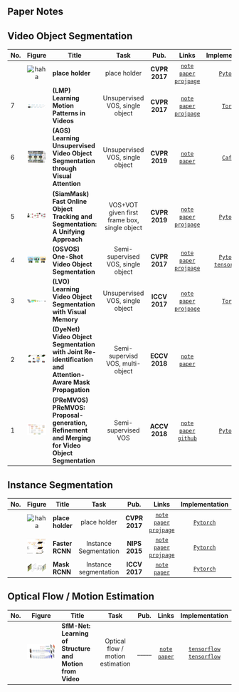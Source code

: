 ## **Paper Notes**

## Video Object Segmentation

 

| No.  |              Figure              | Title                                                        |                     Task                     |     Pub.      |                            Links                             |                        Implementation                        |
| :--- | :------------------------------: | ------------------------------------------------------------ | :------------------------------------------: | :-----------: | :----------------------------------------------------------: | :----------------------------------------------------------: |
|      |     ![haha](./data/haha.png)     | __place holder__                                             |                 place holder                 | __CVPR 2017__ |            [`note`]() [`paper`]() [`projpage`]()             |                        [`Pytorch`]()                         |
| 7    |      ![lmp](./data/lmp.png)      | __(LMP) Learning Motion Patterns in Videos__                 |       Unsupervised VOS, single object        | __CVPR 2017__ | [`note`](https://github.com/jjjjchen/Notes/tree/master/Paper%20Notes/VOS/LMP) [`paper`](https://arxiv.org/pdf/1612.07217.pdf) [`projpage`](http://thoth.inrialpes.fr/research/mpnet/) |     [`Torch`](http://thoth.inrialpes.fr/research/mpnet/)     |
| 6    |      ![AGS](./data/AGS.png)      | __(AGS) Learning Unsupervised Video Object Segmentation through Visual Attention__ |       Unsupervised VOS, single object        | __CVPR 2019__ | [`note`](./AGS/AGS.md) [`paper`](https://www.researchgate.net/publication/332751903_Learning_Unsupervised_Video_Object_Segmentation_through_Visual_Attention) |        [`Caffe`](https://github.com/wenguanwang/AGS)         |
| 5    | ![siammask](./data/SiamMask.png) | __(SiamMask) Fast Online Object Tracking and Segmentation: A Unifying Approach__ | VOS+VOT given first frame box, single object | __CVPR 2019__ | [`note`](./SiamMask/SiamMask.md) [`paper`](https://arxiv.org/pdf/1812.05050.pdf) [`projpage`](http://www.robots.ox.ac.uk/~qwang/SiamMask) |      [`Pytorch`](https://github.com/foolwood/SiamMask)       |
| 4    |    ![OSVOS](./data/OSVOS.png)    | __(OSVOS) One-Shot Video Object Segmentation__               |      Semi-supervised VOS, single object      | __CVPR 2017__ | [`note`](https://github.com/jjjjchen/Notes/blob/master/Paper%20Notes/VOS/OSVOS/OSVOS.md) [`paper`](https://arxiv.org/pdf/1611.05198v4.pdf) [`projpage`](http://www.vision.ee.ethz.ch/~cvlsegmentation/osvos/) | [`Pytorch`](https://github.com/kmaninis/OSVOS-PyTorch) [`tensorflow`](https://github.com/scaelles/OSVOS-TensorFlow) |
| 3    |     ![LVOS](./data/LVOS.png)     | __(LVO) Learning Video Object Segmentation with Visual Memory__ |       Unsupervised VOS, single object        | __ICCV 2017__ | [`note`](./LVO/LVO.md) [`paper`](https://arxiv.org/pdf/1704.05737.pdf) [`projpage`](http://thoth.inrialpes.fr/research/lvo/) | [`Torch`](http://thoth.inrialpes.fr/research/lvo/iccv.tar.gz) |
| 2    |   ![DyeNet](./data/DyeNet.png)   | __(DyeNet) Video Object Segmentation with Joint Re-identification and Attention-Aware Mask Propagation__ |       Semi-supervisd VOS, multi-object       | __ECCV 2018__ | [`note`](./DyeNet/DyeNet.md) [`paper`](http://openaccess.thecvf.com/content_ECCV_2018/papers/Xiaoxiao_Li_Video_Object_Segmentation_ECCV_2018_paper.pdf) |                                                              |
| 1    |  ![PReMVOS](./data/PReMVOS.png)  | __(PReMVOS) PReMVOS: Proposal-generation, Refinement and Merging for Video Object Segmentation__ |             Semi-supervised VOS              | __ACCV 2018__ | [`note`](./PReMVOS/PReMVOS.md) [`paper`](https://arxiv.org/pdf/1807.09190.pdf) [`github`](https://github.com/JonathonLuiten/PReMVOS) |    [`Pytorch`](https://github.com/JonathonLuiten/PReMVOS)    |







## Instance Segmentation

 

| No.  |                 Figure                 | Title            |         Task          |     Pub.      |                            Links                             |                  Implementation                   |
| :--- | :------------------------------------: | ---------------- | :-------------------: | :-----------: | :----------------------------------------------------------: | :-----------------------------------------------: |
|      |        ![haha](./data/haha.png)        | __place holder__ |     place holder      | __CVPR 2017__ |            [`note`]() [`paper`]() [`projpage`]()             |                   [`Pytorch`]()                   |
|      | ![faster_rcnn](./data/faster_rcnn.png) | __Faster RCNN__  | Instance Segmentation | __NIPS 2015__ | [`note`](https://github.com/jjjjchen/Notes/tree/master/Paper%20Notes/Other%20papers/faster%20R-CNN) [`paper`](<https://papers.nips.cc/paper/5638-faster-r-cnn-towards-real-time-object-detection-with-region-proposal-networks.pdf>) [`projpage`]() |                   [`Pytorch`]()                   |
|      |    ![maskrcnn](./data/maskrcnn.png)    | __Mask RCNN__    | Instance segmentation | __ICCV 2017__ | [`note`](https://github.com/jjjjchen/Notes/tree/master/Paper%20Notes/Other%20papers/Mask%20R-CNN) [`paper`](<https://arxiv.org/pdf/1703.06870v3.pdf>) | [`Pytorch`](<https://github.com/delldu/MaskRCNN>) |







## Optical Flow / Motion Estimation



| No.  |            Figure            | Title                                                    |               Task               | Pub.  |                            Links                             |                        Implementation                        |
| :--- | :--------------------------: | -------------------------------------------------------- | :------------------------------: | :---: | :----------------------------------------------------------: | :----------------------------------------------------------: |
|      | ![motion](./data/motion.png) | __SfM-Net: Learning of Structure and Motion from Video__ | Optical flow / motion estimation | _____ | [`note`](https://github.com/jjjjchen/Notes/tree/master/Paper%20Notes/Other%20papers/learning%20of%20motion%20of%20video) [`paper`](https://arxiv.org/pdf/1704.07804v1.pdf) | [`tensorflow`](https://github.com/waxz/sfm_net/blob/master/model.ipynb) [`tensorflow`](https://github.com/augustelalande/sfm) |





